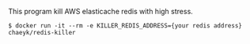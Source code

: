 This program kill AWS elasticache redis with high stress.

```shell script
$ docker run -it --rm -e KILLER_REDIS_ADDRESS={your redis address} chaeyk/redis-killer
```
